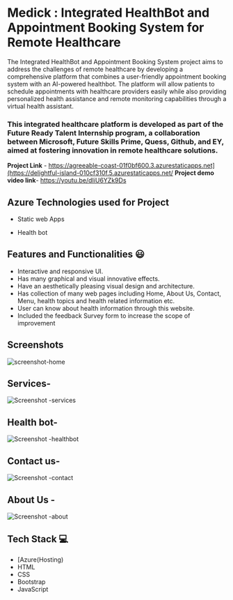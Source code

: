 # Medick : Integrated HealthBot and Appointment Booking System for Remote Healthcare
The Integrated HealthBot and Appointment Booking System project aims to address the challenges of remote healthcare by developing a comprehensive platform 
that combines a user-friendly appointment booking system with an AI-powered healthbot. The platform will allow patients to schedule appointments with
healthcare providers easily while also providing personalized health assistance and remote monitoring capabilities through a virtual health assistant.
### This integrated healthcare platform is developed as part of the Future Ready Talent Internship program, a collaboration between Microsoft, Future Skills Prime, Quess, Github, and EY, aimed at fostering innovation in remote healthcare solutions.


**Project Link** - https://agreeable-coast-01f0bf600.3.azurestaticapps.net](https://delightful-island-010cf310f.5.azurestaticapps.net/
**Project demo video link**- https://youtu.be/dIiU6YZk9Ds

## Azure Technologies used for Project
 
 - Static web Apps
 
 - Health bot

## Features and Functionalities 😃

- Interactive and responsive UI.
- Has many graphical and visual innovative effects.
- Have an aesthetically pleasing visual design and architecture.
- Has collection of many web pages including Home, About Us, Contact, Menu, health topics and health related information etc.
- User can know about health information through this website.
- Included the feedback Survey form to increase the scope of improvement 


## Screenshots

![screenshot-home](https://github.com/AnushaPalukuri/project/assets/113781882/86eaaf5a-ce4a-440b-b9e0-0d9f637df1a4)

## Services-

![Screenshot -services](https://github.com/AnushaPalukuri/project/assets/113781882/6c685468-1f4d-41ef-adc3-b94b0592aa96)

## Health bot-

![Screenshot -healthbot](https://github.com/AnushaPalukuri/project/assets/113781882/6f7eec64-30e1-4fce-866f-ee26970575e1)

##  Contact us-

![Screenshot -contact](https://github.com/AnushaPalukuri/project/assets/113781882/cfda0771-5213-44c7-8486-f76848738984)

## About Us -

![Screenshot -about](https://github.com/AnushaPalukuri/project/assets/113781882/836bb5c8-987e-47a4-ade8-017c4a9ba3f9)

## Tech Stack 💻

- [Azure(Hosting)
- HTML
- CSS
- Bootstrap
- JavaScript
